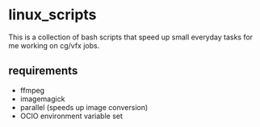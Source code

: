 # linux_scripts

This is a collection of bash scripts that speed up small everyday tasks for me working on cg/vfx jobs.

## requirements 
- ffmpeg
- imagemagick
- parallel (speeds up image conversion)
- OCIO environment variable set